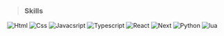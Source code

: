 > ### **Skills**
![Html](https://img.shields.io/badge/Html-black?style=for-the-badge&logo=html5)  ![Css](https://img.shields.io/badge/Css-black?style=for-the-badge&logo=css3)  ![Javacsript](https://img.shields.io/badge/Javascript-black?style=for-the-badge&logo=javascript)  ![Typescript](https://img.shields.io/badge/Typescript-black?style=for-the-badge&logo=typescript)  ![React](https://img.shields.io/badge/React.js-black?style=for-the-badge&logo=react)  ![Next](https://img.shields.io/badge/Next.js-black?style=for-the-badge&logo=nextdotjs)  ![Python](https://img.shields.io/badge/Python-black?style=for-the-badge&logo=python)  ![lua](https://img.shields.io/badge/Lua-black?style=for-the-badge&logo=lua)

